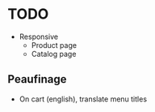 # TODO
- Responsive
  - Product page
  - Catalog page


## Peaufinage
- On cart (english), translate menu titles

